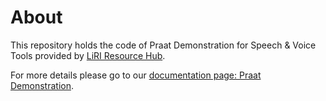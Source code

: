 # About
This repository holds the code of Praat Demonstration for Speech & Voice Tools provided by [LiRI Resource Hub](https://www.liri.uzh.ch/en/resources-hub.html). 

For more details please go to our [documentation page: Praat Demonstration](https://liri-resources-hub.gitbook.io/svt/tool-catalogue/praat-demonstration).